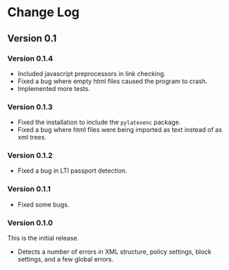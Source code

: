 # Change Log

## Version 0.1

### Version 0.1.4

* Included javascript preprocessors in link checking.
* Fixed a bug where empty html files caused the program to crash.
* Implemented more tests.

### Version 0.1.3

* Fixed the installation to include the `pylatexenc` package.
* Fixed a bug where html files were being imported as text instead of as xml trees.

### Version 0.1.2

* Fixed a bug in LTI passport detection.

### Version 0.1.1

* Fixed some bugs.

### Version 0.1.0

This is the initial release.

* Detects a number of errors in XML structure, policy settings, block settings, and a few global errors.
